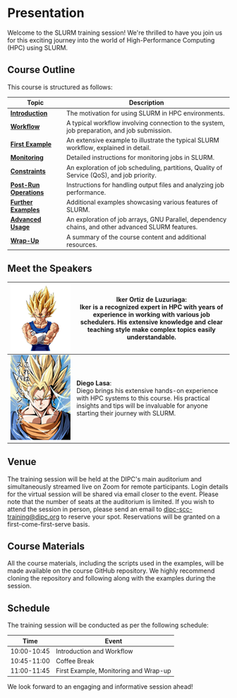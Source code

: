 # Presentation

Welcome to the SLURM training session! We're thrilled to have you join us for this exciting journey into the world of High-Performance Computing (HPC) using SLURM.

## Course Outline

This course is structured as follows:

| Topic                                       | Description                                                                                                                                 |
|---------------------------------------------|---------------------------------------------------------------------------------------------------------------------------------------------|
| [**Introduction**](../1_introduction/index.md)                            | The motivation for using SLURM in HPC environments.                                                                                         |
| [**Workflow**](../2_workflow/index.md)                                | A typical workflow involving connection to the system, job preparation, and job submission.                                                |
| [**First Example**](../3_first-example/index.md)                           | An extensive example to illustrate the typical SLURM workflow, explained in detail.                                                        |
| [**Monitoring**](../4_monitoring/index.md)                              | Detailed instructions for monitoring jobs in SLURM.                                                                                          |
| [**Constraints**](../5_constrains/index.md)                             | An exploration of job scheduling, partitions, Quality of Service (QoS), and job priority.                                                    |
| [**Post-Run Operations**](../6_postrun/index.md)                     | Instructions for handling output files and analyzing job performance.                                                                        |
| [**Further Examples**](../7_examples/index.md)                        | Additional examples showcasing various features of SLURM.                                                                                    |
| [**Advanced Usage**](../8_advanced/index.md)                          | An exploration of job arrays, GNU Parallel, dependency chains, and other advanced SLURM features.                                           |
| [**Wrap-Up**](../9_wrap-up/index.md)                                 | A summary of the course content and additional resources.                                                                                    |

## Meet the Speakers

| ![Iker Ortiz de Luzuriaga](files/iker.png) | **Iker Ortiz de Luzuriaga**:<br>Iker is a recognized expert in HPC with years of experience in working with various job schedulers. His extensive knowledge and clear teaching style make complex topics easily understandable. |
|---|---|
| ![Diego Lasa](files/diego.jpg) | **Diego Lasa**:<br>Diego brings his extensive hands-on experience with HPC systems to this course. His practical insights and tips will be invaluable for anyone starting their journey with SLURM. |


## Venue

The training session will be held at the DIPC's main auditorium and simultaneously streamed live on Zoom for remote participants. Login details for the virtual session will be shared via email closer to the event. Please note that the number of seats at the auditorium is limited. If you wish to attend the session in person, please send an email to dipc-scc-training@dipc.org to reserve your spot. Reservations will be granted on a first-come-first-serve basis.

## Course Materials

All the course materials, including the scripts used in the examples, will be made available on the course GitHub repository. We highly recommend cloning the repository and following along with the examples during the session.

## Schedule

The training session will be conducted as per the following schedule:

| Time         | Event                                  |
|--------------|----------------------------------------|
| 10:00-10:45  | Introduction and Workflow              |
| 10:45-11:00  | Coffee Break                           |
| 11:00-11:45  | First Example, Monitoring and Wrap-up  |

We look forward to an engaging and informative session ahead!
